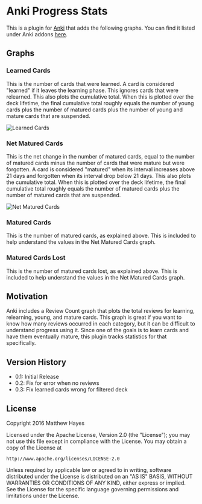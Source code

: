 # Anki Progress Stats

This is a plugin for [Anki](http://ankisrs.net/) that adds the following graphs.  You can find it listed under Anki addons [here](https://ankiweb.net/shared/info/266436365).

## Graphs

### Learned Cards

This is the number of cards that were learned.  A card is considered "learned" if it leaves the learning phase.  This ignores cards that were relearned.  This also plots the cumulative total. When this is plotted over the deck lifetime, the final cumulative total roughly equals the number of young cards plus the number of matured cards plus the number of young and mature cards that are suspended.

![Learned Cards](https://raw.githubusercontent.com/matthayes/anki_progress_stats/master/screenshots/learned_cards.png)

### Net Matured Cards

This is the net change in the number of matured cards, equal to the number of matured cards minus the number of cards that were mature but were forgotten.  A card is considered "matured" when its interval increases above 21 days and forgotten when its interval drop below 21 days.  This also plots the cumulative total. When this is plotted over the deck lifetime, the final cumulative total roughly equals the number of matured cards plus the number of matured cards that are suspended.

![Net Matured Cards](https://raw.githubusercontent.com/matthayes/anki_progress_stats/master/screenshots/net_matured_cards.png)

### Matured Cards

This is the number of matured cards, as explained above.  This is included to help understand the values in the Net Matured Cards graph.

### Matured Cards Lost

This is the number of matured cards lost, as explained above.  This is included to help understand the values in the Net Matured Cards graph.

## Motivation

Anki includes a Review Count graph that plots the total reviews for learning, relearning, young, and mature cards.  This graph is great if you want to know how many reviews occurred in each category, but it can be difficult to understand progress using it.  Since one of the goals is to learn cards and have them eventually mature, this plugin tracks statistics for that specifically.

## Version History

* 0.1: Initial Release
* 0.2: Fix for error when no reviews
* 0.3: Fix learned cards wrong for filtered deck

## License

Copyright 2016 Matthew Hayes

Licensed under the Apache License, Version 2.0 (the "License");
you may not use this file except in compliance with the License.
You may obtain a copy of the License at

    http://www.apache.org/licenses/LICENSE-2.0

Unless required by applicable law or agreed to in writing, software
distributed under the License is distributed on an "AS IS" BASIS,
WITHOUT WARRANTIES OR CONDITIONS OF ANY KIND, either express or implied.
See the License for the specific language governing permissions and
limitations under the License.
